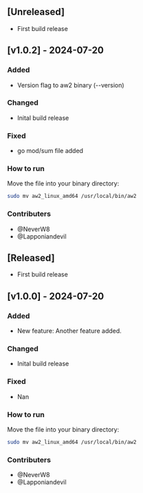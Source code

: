 ## [Unreleased]
- First build release

## [v1.0.2] - 2024-07-20
### Added
- Version flag to aw2 binary (--version)

### Changed
- Inital build release

### Fixed
- go mod/sum file added

### How to run

Move the file into your binary directory:
```bash
sudo mv aw2_linux_amd64 /usr/local/bin/aw2
```

### Contributers
- @NeverW8
- @Lapponiandevil

## [Released]
- First build release

## [v1.0.0] - 2024-07-20
### Added
- New feature: Another feature added.

### Changed
- Inital build release

### Fixed
- Nan

### How to run

Move the file into your binary directory:
```bash
sudo mv aw2_linux_amd64 /usr/local/bin/aw2
```

### Contributers
- @NeverW8
- @Lapponiandevil


